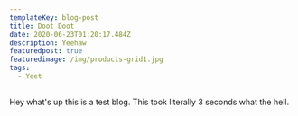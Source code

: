 ```yaml
---
templateKey: blog-post
title: Doot Doot
date: 2020-06-23T01:20:17.484Z
description: Yeehaw
featuredpost: true
featuredimage: /img/products-grid1.jpg
tags:
  - Yeet
---
```

Hey what's up this is a test blog. This took literally 3 seconds what the hell.